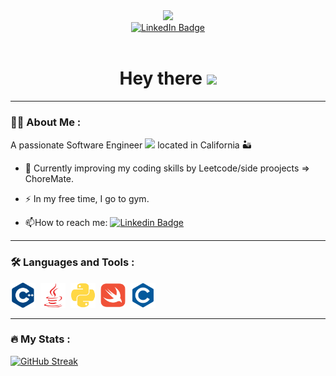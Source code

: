 <div id="header" align="center">
  <img src="https://media.giphy.com/media/v1.Y2lkPTc5MGI3NjExdGF5c2t2amhxbjJsYzBnbzNlaHcxYWl3ZTI4MTBpc2tqbXY5ZGo5dyZlcD12MV9pbnRlcm5hbF9naWZfYnlfaWQmY3Q9Zw/2IudUHdI075HL02Pkk/giphy.gif" width="111"/>
  <div id="badges">
    <a href="https://linkedin.com/in/sepehrbehmaneshfard" target="_blank">
      <img src="https://img.shields.io/badge/LinkedIn-blue?style=for-the-badge&logo=linkedin&logoColor=white" alt="LinkedIn Badge"/>
    </a>
  </div>
  <img src="https://komarev.com/ghpvc/?username=Sep26e&style=flat-square&color=blue" alt=""/>
  <h1>
    Hey there
    <img src="https://media.giphy.com/media/hvRJCLFzcasrR4ia7z/giphy.gif" width="30px"/>
  </h1>
</div>

---
### :man_technologist: About Me :
A passionate Software Engineer <img src="https://media.giphy.com/media/WUlplcMpOCEmTGBtBW/giphy.gif" width="20"> located in California 🏜️
- :telescope: Currently improving my coding skills by Leetcode/side proojects => ChoreMate.

- :zap: In my free time, I go to gym.

- :mailbox:How to reach me: [![Linkedin Badge](https://img.shields.io/badge/-Sepehr-blue?style=flat&logo=Linkedin&logoColor=white)](https://linkedin.com/in/sepehrbehmaneshfard)

---

### :hammer_and_wrench: Languages and Tools :
<div>
  <img src="https://github.com/devicons/devicon/blob/master/icons/cplusplus/cplusplus-plain.svg"title="C++" alt="C++" width="40" height="40"/>&nbsp;
  <img src="https://github.com/devicons/devicon/blob/master/icons/java/java-plain.svg"title="Java" alt="Java" width="40" height="40"/>&nbsp;
  <img src="https://github.com/devicons/devicon/blob/master/icons/python/python-plain.svg"title="Python" alt="Python" width="40" height="40"/>&nbsp;
  <img src="https://github.com/devicons/devicon/blob/master/icons/swift/swift-original.svg"title="Swift" alt="Swift" width="40" height="40"/>&nbsp;
  <img src="https://github.com/devicons/devicon/blob/master/icons/c/c-plain.svg"title="C" alt="C" width="40" height="40"/>&nbsp;
</div>

---

### :fire: My Stats :
[![GitHub Streak](https://github-readme-streak-stats.herokuapp.com?user=Sep26&theme=dark)](https://git.io/streak-stats)
